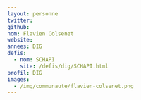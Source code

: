 ```yaml
---
layout: personne
twitter: 
github: 
nom: Flavien Colsenet
website: 
annees: DIG
defis: 
  - nom: SCHAPI
    site: /defis/dig/SCHAPI.html
profil: DIG
images:
  - /img/communaute/flavien-colsenet.png
---
```

